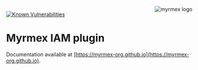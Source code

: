 <img align="right" alt="myrmex logo" src="https://raw.githubusercontent.com/myrmex-org/myrmex/master/images/myrmex.png" />

[![Known Vulnerabilities](https://snyk.io/test/npm/@myrmex/iam/badge.svg)](https://snyk.io/test/npm/@myrmex/iam)

# Myrmex IAM plugin

Documentation available at [https://myrmex-org.github.io](https://myrmex-org.github.io).
